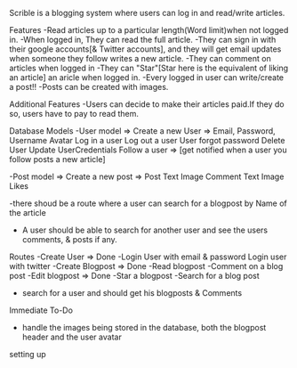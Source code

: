 Scrible is a blogging system where users can log in and read/write articles.

Features
-Read articles up to a particular length(Word limit)when not logged in.
-When logged in, They can read the full article.
-They can sign in with their google accounts[& Twitter accounts], and they will get email updates when someone they follow writes a new article.
-They can comment on articles when logged in
-They can "Star"[Star here is the equivalent of liking an article] an aricle when logged in.
-Every logged in user can write/create a post!!
-Posts can be created with images.

Additional Features
-Users can decide to make their articles paid.If they do so, users have to pay to read them.

Database Models
-User model => Create a new User => 
                                    Email, 
                                    Password, 
                                    Username
                                    Avatar
               Log in a user
               Log out a user
               User forgot password
               Delete User
               Update UserCredentials
               Follow a user => [get notified when a user you follow posts a new article]

-Post model => Create a new post =>
                                    Post
                                        Text
                                        Image
                                    Comment
                                        Text
                                        Image
                                    Likes

-there shoud be a route where a user can search for a blogpost by Name of the article
- A user should be able to search for another user and see the users comments, & posts if any.

Routes
-Create User => Done
-Login User with email & password 
Login user with twitter
-Create Blogpost => Done
-Read blogpost 
-Comment on a blog post
-Edit blogpost => Done
-Star a blogpost
-Search for a blog post
- search for a user and should get his blogposts & Comments

Immediate To-Do
- handle the images being stored in the database, both the blogpost header and the user avatar

setting up